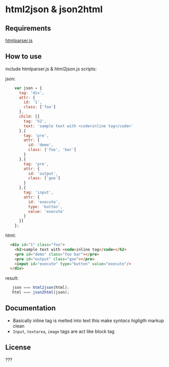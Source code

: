 html2json & json2html
============================================

## Requirements

[htmlparser.js](http://ejohn.org/files/htmlparser.js)

## How to use

include htmlparser.js & html2json.js scripts:

  <script src="http://ejohn.org/files/htmlparser.js"></script>
  <script src="lib/html2json.js"></script>

json:

```javascript
    var json = {
      tag: 'div',
      attr: {
        id: '1',
        class: ['foo']
      },
      child: [{
        tag: 'h2',
        text: 'sample text with <code>inline tag</code>'
      },{
        tag: 'pre',
        attr: {
          id: 'demo',
          class: ['foo', 'bar']
        }
      },{
        tag: 'pre',
        attr: {
          id: 'output',
          class: ['goo']
        }
      },{
        tag: 'input',
        attr: {
          id: 'execute',
          type: 'button',
          value: 'execute'
        }
      }]
    };
```

html:

```html
  <div id="1" class="foo">
    <h2>sample text with <code>inline tag</code></h2>
    <pre id="demo" class="foo bar"></pre>
    <pre id="output" class="goo"></pre>
    <input id="execute" type="button" value="execute"/>
  </div>
```

result:

```javascript
   json === html2json(html);
   html === json2html(json);
```

## Documentation

- Basically inline tag is melted into text this make *syntacs higligth* markup clean
- `Input`, `textarea`, `image` tags are act like block tag

## License

???

